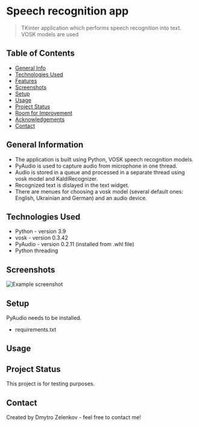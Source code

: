 # Speech recognition app
> TKinter application which performs speech recognition into text. VOSK models are used 

## Table of Contents
* [General Info](#general-information)
* [Technologies Used](#technologies-used)
* [Features](#features)
* [Screenshots](#screenshots)
* [Setup](#setup)
* [Usage](#usage)
* [Project Status](#project-status)
* [Room for Improvement](#room-for-improvement)
* [Acknowledgements](#acknowledgements)
* [Contact](#contact)
<!-- * [License](#license) -->

## General Information
- The application is built using Python, VOSK speech recognition models.
- PyAudio is used to capture audio from microphone in one thread.
- Audio is stored in a queue and processed in a separate thread using vosk model and KaldiRecognizer.
- Recognized text is dislayed in the text widget.
- There are menues for choosing a vosk model (several default ones: English, Ukrainian and German) and an audio device.  

## Technologies Used
- Python - version 3.9
- vosk - version 0.3.42
- PyAudio - version 0.2.11 (installed from .whl file)
- Python threading

## Screenshots
![Example screenshot](https://live.staticflickr.com/65535/52212922397_71526c6f18_o_d.jpg)

## Setup
PyAudio needs to be installed.
+ requirements.txt


## Usage
<!-- Provide various use cases and code examples here. -->


## Project Status
This project is for testing purposes.


## Contact
Created by Dmytro Zelenkov - feel free to contact me!

